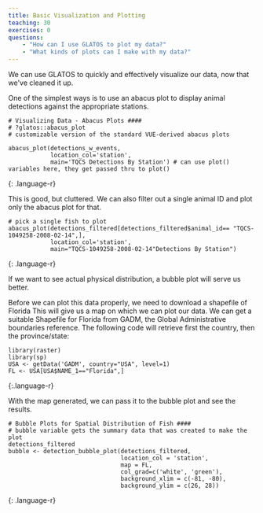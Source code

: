 ```yaml
---
title: Basic Visualization and Plotting
teaching: 30
exercises: 0
questions:
    - "How can I use GLATOS to plot my data?"
    - "What kinds of plots can I make with my data?"
---
```


We can use GLATOS to quickly and effectively visualize our data, now that we've
cleaned it up.

One of the simplest ways is to use an abacus plot to display animal detections
against the appropriate stations.

~~~
# Visualizing Data - Abacus Plots ####
# ?glatos::abacus_plot
# customizable version of the standard VUE-derived abacus plots

abacus_plot(detections_w_events,
            location_col='station',
            main='TQCS Detections By Station') # can use plot() variables here, they get passed thru to plot()
~~~
{: .language-r}

This is good, but cluttered. We can also filter out a single animal ID and plot
only the abacus plot for that.
~~~
# pick a single fish to plot
abacus_plot(detections_filtered[detections_filtered$animal_id== "TQCS-1049258-2008-02-14",],
            location_col='station',
            main="TQCS-1049258-2008-02-14"Detections By Station")
~~~
{: .language-r}




If we want to see actual physical distribution, a bubble plot will serve us better.

Before we can plot this data properly, we need to download a shapefile of Florida
This will give us a map on which we can plot our data. We can get a suitable Shapefile
for Florida from GADM, the Global Administrative boundaries reference. The following
code will retrieve first the country, then the province/state:

~~~
library(raster)
library(sp)
USA <- getData('GADM', country="USA", level=1)
FL <- USA[USA$NAME_1=="Florida",]
~~~
{:.language-r}

With the map generated, we can pass it to the bubble plot and see the results.
~~~
# Bubble Plots for Spatial Distribution of Fish ####
# bubble variable gets the summary data that was created to make the plot
detections_filtered
bubble <- detection_bubble_plot(detections_filtered,
                                location_col = 'station',
                                map = FL,
                                col_grad=c('white', 'green'),
                                background_xlim = c(-81, -80),
                                background_ylim = c(26, 28))
~~~
{: .language-r}

